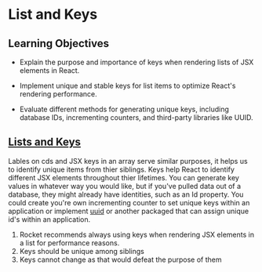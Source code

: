 # List and Keys

## Learning Objectives

- Explain the purpose and importance of keys when rendering lists of JSX elements in React.

- Implement unique and stable keys for list items to optimize React's rendering performance.

- Evaluate different methods for generating unique keys, including database IDs, incrementing counters, and third-party libraries like UUID.

## <a href="https://react.dev/learn/rendering-lists" target="_blank">Lists and Keys</a>

Lables on cds and JSX keys in an array serve similar purposes, it helps us to identify unique items from thier siblings. Keys help React to identify different JSX elements throughout thier lifetimes. You can generate key values in whatever way you would like, but if you've pulled data out of a database, they might already have identities, such as an Id property. You could create you're own incrementing counter to set unique keys within an application or implement <a href="https://www.npmjs.com/package/uuid" target="_blank">uuid</a> or another packaged that can assign unique id's within an application.

1. Rocket recommends always using keys when rendering JSX elements in a list for performance reasons.
2. Keys should be unique among siblings
3. Keys cannot change as that would defeat the purpose of them
